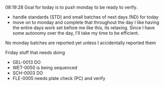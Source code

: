 08:19:28
Goal for today is to push monday to be ready to verify. 
- handle standards (STD) and small batches of next days (ND) for today
- move on to monday and complete that throughout the day
I like having the entire days work set before me like this, its relaxing. Since I have some autonomy over the day, I'll take my time to be efficient. 

No monday batches are reported yet unless I accidentally reported them 


Friday stuff that needs doing 
- GEL-0013 DO 
- WET-0050 is being sequenced
- SCH-0003 DO 
- FLE-0005 needs plate check (PC) and verify
